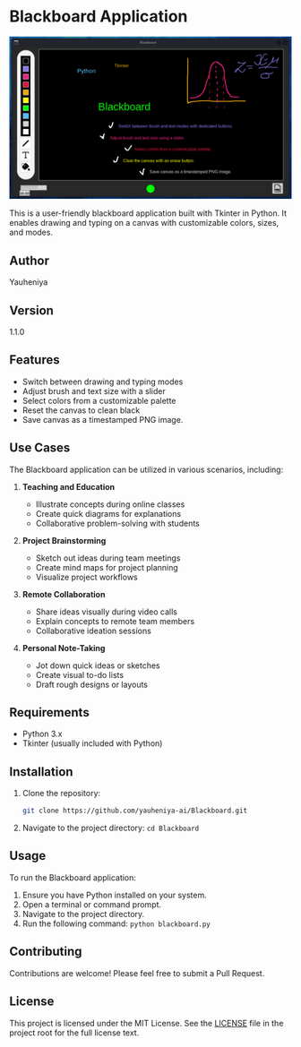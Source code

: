 # Blackboard Application

![Screenshot](20250118_Screenshot.png)

This is a user-friendly blackboard application built with Tkinter in Python. It enables drawing and typing on a canvas with customizable colors, sizes, and modes.

## Author

Yauheniya

## Version

1.1.0

## Features

- Switch between drawing and typing modes
- Adjust brush and text size with a slider
- Select colors from a customizable palette
- Reset the canvas to clean black 
- Save canvas as a timestamped PNG image.

## Use Cases

The Blackboard application can be utilized in various scenarios, including:

1. **Teaching and Education**
   - Illustrate concepts during online classes
   - Create quick diagrams for explanations
   - Collaborative problem-solving with students

2. **Project Brainstorming**
   - Sketch out ideas during team meetings
   - Create mind maps for project planning
   - Visualize project workflows

3. **Remote Collaboration**
   - Share ideas visually during video calls
   - Explain concepts to remote team members
   - Collaborative ideation sessions

4. **Personal Note-Taking**
   - Jot down quick ideas or sketches
   - Create visual to-do lists
   - Draft rough designs or layouts

## Requirements

- Python 3.x
- Tkinter (usually included with Python)

## Installation

1. Clone the repository:
   ```sh
   git clone https://github.com/yauheniya-ai/Blackboard.git

2. Navigate to the project directory:
   `cd Blackboard`

## Usage

To run the Blackboard application:

1. Ensure you have Python installed on your system.
2. Open a terminal or command prompt.
3. Navigate to the project directory.
4. Run the following command:
   `python blackboard.py`

## Contributing

Contributions are welcome! Please feel free to submit a Pull Request.

## License

This project is licensed under the MIT License. See the [LICENSE](LICENSE) file in the project root for the full license text.
